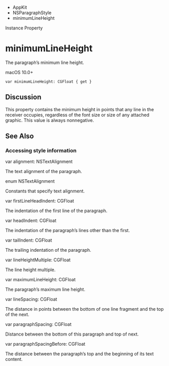 

- AppKit
- NSParagraphStyle
-  minimumLineHeight 

Instance Property

# minimumLineHeight

The paragraph’s minimum line height.

macOS 10.0+

``` source
var minimumLineHeight: CGFloat { get }
```

## Discussion

This property contains the minimum height in points that any line in the receiver occupies, regardless of the font size or size of any attached graphic. This value is always nonnegative.

## See Also

### Accessing style information

var alignment: NSTextAlignment

The text alignment of the paragraph.

enum NSTextAlignment

Constants that specify text alignment.

var firstLineHeadIndent: CGFloat

The indentation of the first line of the paragraph.

var headIndent: CGFloat

The indentation of the paragraph’s lines other than the first.

var tailIndent: CGFloat

The trailing indentation of the paragraph.

var lineHeightMultiple: CGFloat

The line height multiple.

var maximumLineHeight: CGFloat

The paragraph’s maximum line height.

var lineSpacing: CGFloat

The distance in points between the bottom of one line fragment and the top of the next.

var paragraphSpacing: CGFloat

Distance between the bottom of this paragraph and top of next.

var paragraphSpacingBefore: CGFloat

The distance between the paragraph’s top and the beginning of its text content.

